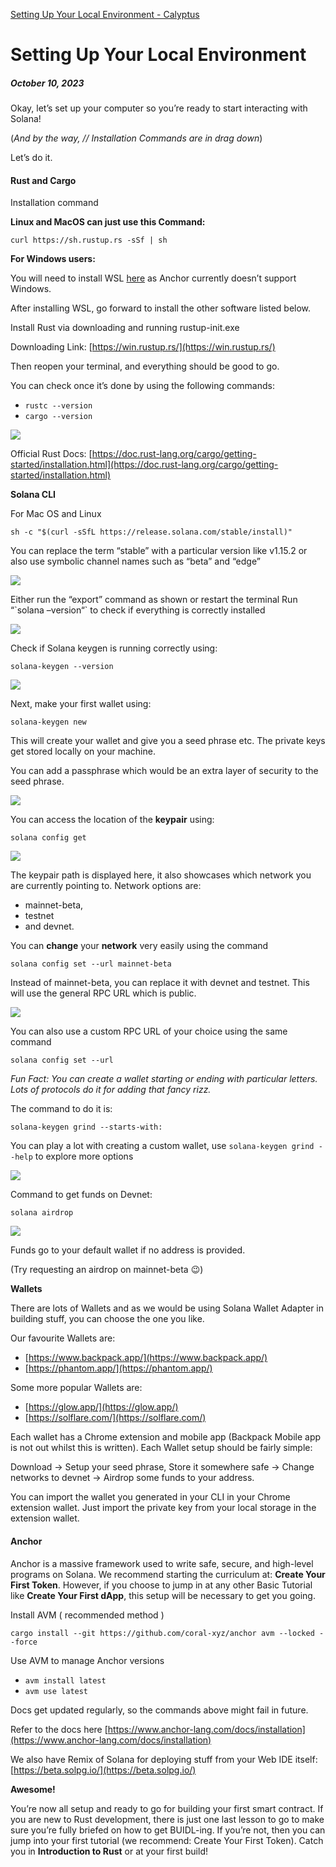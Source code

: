 [Setting Up Your Local Environment - Calyptus](https://calyptus.co/lessons/setting-up-your-local-environment/)

# Setting Up Your Local Environment

##### October 10, 2023

Okay, let’s set up your computer so you’re ready to start interacting with Solana!

(*And by the way, // Installation Commands are in drag down*)

Let’s do it.

#### **Rust and Cargo**

Installation command

**Linux and MacOS can just use this Command:**

`curl https://sh.rustup.rs -sSf | sh`

**For Windows users:**

You will need to install WSL [here](https://learn.microsoft.com/en-us/windows/wsl/install) as Anchor currently doesn’t support Windows. 

After installing WSL, go forward to install the other software listed below. 

Install Rust via downloading and running rustup-init.exe

Downloading Link: [https://win.rustup.rs/](https://win.rustup.rs/)

Then reopen your terminal, and everything should be good to go.

You can check once it’s done by using the following commands:

- `rustc --version`
- `cargo --version`

![](https://lh6.googleusercontent.com/V9iF3oomkFUhKp1h8Bt8_Zk7GXRimcKF983gvE5EfcbYSFXvTIMIJcGq1gYxN_auy6hDRrs0BSrG7fxcwSVF7htPD1wv1duK0q8GV5aaE61Qs_GU4sv9To6REPQHV9pS-VsjQbi9aX4WZ9aIiBefcSU)

Official Rust Docs: [https://doc.rust-lang.org/cargo/getting-started/installation.html](https://doc.rust-lang.org/cargo/getting-started/installation.html)

**Solana CLI**

For Mac OS and Linux

`sh -c "$(curl -sSfL https://release.solana.com/stable/install)"`

You can replace the term “stable” with a particular version like v1.15.2 or also use symbolic channel names such as “beta” and “edge”

![](https://lh4.googleusercontent.com/v_JkXaKy3BHTPCjHNA37MKaYQWl1jSCoPLcjkurSA7GD3w3vJ_t_YbO8RNlEVsW9Y28Uz7tMsAkAr2gySgmBrIHwHqyu9aXAl1adtkP6ejmdaUH8GraGvXRBeMJFe6U7gfGXYmgRtLo2redBaBYAQB4)

Either run the “export” command as shown or restart the terminal Run “\`solana –version“\` to check if everything is correctly installed

![](https://lh5.googleusercontent.com/K_dJm1gMCicrfesuCkQ-92zAHRq_q5ypBNw7BPECdHeWKvr3SFu9_WRAt0I7FdUdoAihDL_-gHX0tvO6WNnhHD3vIJpVEcFvHfi9QaE5Fs9oGLf4Jn2TAjRKAkWlx6_AURHfxySic5xpjvpu5O9_8qc)

Check if Solana keygen is running correctly using:

`solana-keygen --version`

![](https://lh4.googleusercontent.com/E1SswbNOiLB5pjZRuMs1rNvj2UFsL-XhhpqXIPoE7ihFC1FSF9Gcaw83kNqrxO7eCoJw-axcvMgctzUPVjl7JNVA5wSlaqy0aB2NsfbQ34hTseWwhzqWKaWthYAb-QqBRnx4WY5jwTQfucwHbItQrN8)

Next, make your first wallet using:

`solana-keygen new`

This will create your wallet and give you a seed phrase etc. The private keys get stored locally on your machine.

You can add a passphrase which would be an extra layer of security to the seed phrase.

![](https://lh3.googleusercontent.com/laO_hL9wLqzpV_BQSVSX7Leo6ZE1e84pCE0mTlyMeRTm7ZOaQ-BePjkRTuT5mBo04Mfo0ASYHLTCanbHC1u133n0YCoWG8uEeLcPK1BOFb2s0qCaABHf0UF1Wp5J9hTglhnj3B4ESXj7whXdHHg1Wlk)

You can access the location of the **keypair** using:

`solana config get`

![](https://lh4.googleusercontent.com/yFgjnQbzae-jHVLNXRWRAgHIWfnbC4jCZU-2cF0CJUj26kbyEh3xL2MAdzP3pXdtfmmjbZDULqsfIEdb-438aPA-kPLhLBcb8EPmODGAIX75aVph1an6iL7eM2kY-moRikS6K_PR-N8vb2jNgs0NZKA)

The keypair path is displayed here, it also showcases which network you are currently pointing to. Network options are: 
- mainnet-beta,
- testnet
- and devnet.

You can **change** your **network** very easily using the command

`solana config set --url mainnet-beta`

Instead of mainnet-beta, you can replace it with devnet and testnet. This will use the general RPC URL which is public.

![](https://lh6.googleusercontent.com/cBcWA5FTrWYdckdUTqMUUfgSxcWuorCQrmntw3G1GZAxDPglw_IrePKOJuv4lCKQ-aVvVMh-kEGtXLSVtp170UBCxp8eN1v0CjQriSidzvpv740984jGuG4suqApPzBaHP1VmqNx2LkJnOwI7juqHgA)

You can also use a custom RPC URL of your choice using the same command

`solana config set --url`

_Fun Fact: You can create a wallet starting or ending with particular letters. Lots of protocols do it for adding that fancy rizz._

The command to do it is:

`solana-keygen grind --starts-with:`

You can play a lot with creating a custom wallet, use `solana-keygen grind --help` to explore more options

![](https://lh6.googleusercontent.com/CxiLTV9hLAisu5ZaY3BgE9R-eXcYihzkV2yWAPu_rgCWCALljbvgjuzZGuXEKIKgx74j3TTxZBoYtwdlmDPwt3rSjzzvqaeGp6VyLNYXG25pDd9sLh74djovtXZJm6DfydY1zwuso16Wf8okJWI-h0s)

Command to get funds on Devnet:

`solana airdrop`

![](https://lh4.googleusercontent.com/VXxVU2OpZ9k-QeCDG2BO-Me1RsEycYcaYzInZbcB81e8FtwRcngtLPbKnu8BnfHfADMOYMaji6jfbpwy1TlpUdDv8nhOh7MGSjyHlOolkhKrTyzSkBkK7eFqOea1n9AKfHF34t6tuCXqRwJmIPBNlZY)

Funds go to your default wallet if no address is provided.

(Try requesting an airdrop on mainnet-beta 😉)

**Wallets**

There are lots of Wallets and as we would be using Solana Wallet Adapter in building stuff, you can choose the one you like. 

Our favourite Wallets are: 

- [https://www.backpack.app/](https://www.backpack.app/)
- [https://phantom.app/](https://phantom.app/) 

Some more popular Wallets are: 

- [https://glow.app/](https://glow.app/) 
- [https://solflare.com/](https://solflare.com/)

Each wallet has a Chrome extension and mobile app (Backpack Mobile app is not out whilst this is written). Each Wallet setup should be fairly simple:

Download → Setup your seed phrase, Store it somewhere safe → Change networks to devnet → Airdrop some funds to your address.

You can import the wallet you generated in your CLI in your Chrome extension wallet. Just import the private key from your local storage in the extension wallet.

#### **Anchor**

Anchor is a massive framework used to write safe, secure, and high-level programs on Solana. We recommend starting the curriculum at: **Create Your First Token**. However, if you choose to jump in at any other Basic Tutorial like **Create Your First dApp**, this setup will be necessary to get you going.

Install AVM ( recommended method )

`cargo install --git https://github.com/coral-xyz/anchor avm --locked --force`

Use AVM to manage Anchor versions

- `avm install latest`
- `avm use latest`

Docs get updated regularly, so the commands above might fail in future.

Refer to the docs here [https://www.anchor-lang.com/docs/installation](https://www.anchor-lang.com/docs/installation)

We also have Remix of Solana for deploying stuff from your Web IDE itself: [https://beta.solpg.io/](https://beta.solpg.io/)


**Awesome!**

You’re now all setup and ready to go for building your first smart contract. If you are new to Rust development, there is just one last lesson to go to make sure you’re fully briefed on how to get BUIDL-ing. If you’re not, then you can jump into your first tutorial (we recommend: Create Your First Token). Catch you in **Introduction to Rust** or at your first build!